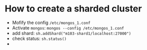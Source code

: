 # How to create a sharded cluster

- Mofify the config `/etc/mongos_1.conf`
- Activate `mongos`: `mongos --config /etc/mongos_1.conf`
- add shard: `sh.addShard("m103-shard1/localhost:27000")`
- check status: `sh.status()`
- 